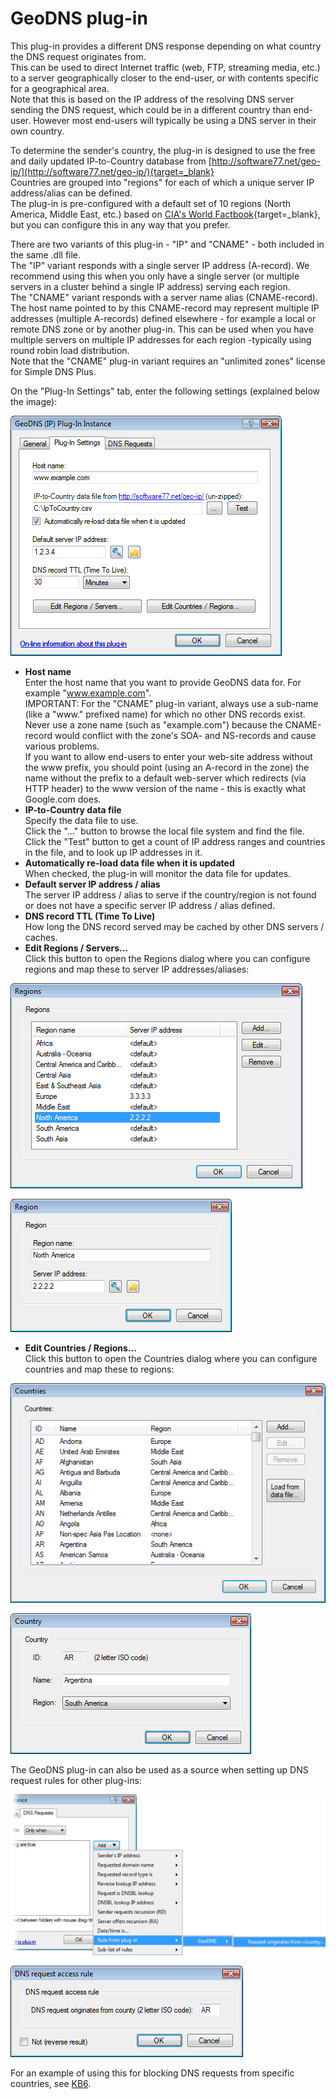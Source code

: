 ﻿---
category: 8
frontpage: false
comments: true
refs: 110
created-utc: 2019-01-01
modified-utc: 2021-10-28
---
# GeoDNS plug-in

This plug-in provides a different DNS response depending on what country the DNS request originates from.  
This can be used to direct Internet traffic (web, FTP, streaming media, etc.) to a server geographically closer to the end-user, or with contents specific for a geographical area.  
Note that this is based on the IP address of the resolving DNS server sending the DNS request, which could be in a different country than end-user. However most end-users will typically be using a DNS server in their own country.

To determine the sender's country, the plug-in is designed to use the free and daily updated IP-to-Country database from [http://software77.net/geo-ip/](http://software77.net/geo-ip/){target=_blank}  
Countries are grouped into "regions" for each of which a unique server IP address/alias can be defined.  
The plug-in is pre-configured with a default set of 10 regions (North America, Middle East, etc.) based on [CIA's World Factbook](https://www.cia.gov/the-world-factbook/){target=_blank}, but you can configure this in any way that you prefer.

There are two variants of this plug-in - "IP" and "CNAME" - both included in the same .dll file.  
The "IP" variant responds with a single server IP address (A-record). We recommend using this when you only have a single server (or multiple servers in a cluster behind a single IP address) serving each region.  
The "CNAME" variant responds with a server name alias (CNAME-record). The host name pointed to by this CNAME-record may represent multiple IP addresses (multiple A-records) defined elsewhere - for example a local or remote DNS zone or by another plug-in. This can be used when you have multiple servers on multiple IP addresses for each region -typically using round robin load distribution.  
Note that the "CNAME" plug-in variant requires an "unlimited zones" license for Simple DNS Plus.

On the "Plug-In Settings" tab, enter the following settings (explained below the image):

![](img/177/1.png)

- **Host name**  
Enter the host name that you want to provide GeoDNS data for. For example "www.example.com".  
IMPORTANT: For the "CNAME" plug-in variant, always use a sub-name (like a "www." prefixed name) for which no other DNS records exist. Never use a zone name (such as "example.com") because the CNAME-record would conflict with the zone's SOA- and NS-records and cause various problems.  
If you want to allow end-users to enter your web-site address without the www prefix, you should point (using an A-record in the zone) the name without the prefix to a default web-server which redirects (via HTTP header) to the www version of the name - this is exactly what Google.com does.
- **IP-to-Country data file**  
Specify the data file to use.  
Click the "..." button to browse the local file system and find the file.  
Click the "Test" button to get a count of IP address ranges and countries in the file, and to look up IP addresses in it.
- **Automatically re-load data file when it is updated**  
When checked, the plug-in will monitor the data file for updates.
- **Default server IP address / alias**  
The server IP address / alias to serve if the country/region is not found or does not have a specific server IP address / alias defined.
- **DNS record TTL (Time To Live)**  
How long the DNS record served may be cached by other DNS servers / caches.
- **Edit Regions / Servers...**  
Click this button to open the Regions dialog where you can configure regions and map these to server IP addresses/aliases:

![](img/177/2.png)

![](img/177/3.png)
- **Edit Countries / Regions...**  
Click this button to open the Countries dialog where you can configure countries and map these to regions:

![](img/177/4.png)

![](img/177/5.png)

The GeoDNS plug-in can also be used as a source when setting up DNS request rules for other plug-ins:

![](img/177/6.png)

![](img/177/7.png)

For an example of using this for blocking DNS requests from specific countries, see [KB6](https://simpledns.plus/kb/6).

